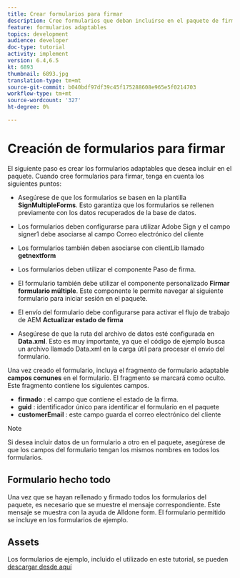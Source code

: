 ```yaml
---
title: Crear formularios para firmar
description: Cree formularios que deban incluirse en el paquete de firma.
feature: formularios adaptables
topics: development
audience: developer
doc-type: tutorial
activity: implement
version: 6.4,6.5
kt: 6893
thumbnail: 6893.jpg
translation-type: tm+mt
source-git-commit: b040bdf97df39c45f175288608e965e5f0214703
workflow-type: tm+mt
source-wordcount: '327'
ht-degree: 0%

---
```



# Creación de formularios para firmar

El siguiente paso es crear los formularios adaptables que desea incluir en el paquete. Cuando cree formularios para firmar, tenga en cuenta los siguientes puntos:

* Asegúrese de que los formularios se basen en la plantilla **SignMultipleForms**. Esto garantiza que los formularios se rellenen previamente con los datos recuperados de la base de datos.

* Los formularios deben configurarse para utilizar Adobe Sign y el campo signer1 debe asociarse al campo Correo electrónico del cliente
* Los formularios también deben asociarse con clientLib llamado **getnextform**
* Los formularios deben utilizar el componente Paso de firma.
* El formulario también debe utilizar el componente personalizado **Firmar formulario múltiple**. Este componente le permite navegar al siguiente formulario para iniciar sesión en el paquete.
* El envío del formulario debe configurarse para activar el flujo de trabajo de AEM **Actualizar estado de firma**
* Asegúrese de que la ruta del archivo de datos esté configurada en **Data.xml**. Esto es muy importante, ya que el código de ejemplo busca un archivo llamado Data.xml en la carga útil para procesar el envío del formulario.

Una vez creado el formulario, incluya el fragmento de formulario adaptable **campos comunes** en el formulario. El fragmento se marcará como oculto. Este fragmento contiene los siguientes campos.

* **firmado** : el campo que contiene el estado de la firma.
* **guid** : identificador único para identificar el formulario en el paquete
* **customerEmail** : este campo guarda el correo electrónico del cliente



>[!NOTE]
>Si desea incluir datos de un formulario a otro en el paquete, asegúrese de que los campos del formulario tengan los mismos nombres en todos los formularios.

## Formulario hecho todo

Una vez que se hayan rellenado y firmado todos los formularios del paquete, es necesario que se muestre el mensaje correspondiente. Este mensaje se muestra con la ayuda de Alldone form. El formulario permitido se incluye en los formularios de ejemplo.

## Assets

Los formularios de ejemplo, incluido el utilizado en este tutorial, se pueden [descargar desde aquí](assets/forms-for-signing.zip)
